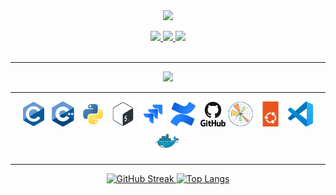 <div id="header" align="center">
  <img src="https://media.giphy.com/media/v1.Y2lkPTc5MGI3NjExZzRiYW52a3ExbnlnbXJueDE4cWx2NWRqNzRnNW91NnV0MHUya3ZsOSZlcD12MV9pbnRlcm5hbF9naWZfYnlfaWQmY3Q9Zw/zCbUEysCsTo5y/giphy.gif" width="300"/>
<div/>
<div id="badges">
  <p align="center">
    <a href="https://www.linkedin.com/in/arthur-bied-charreton">
      <img src="https://img.shields.io/badge/LinkedIn-blue?logo=linkedin&logoColor=white&style=for-the-badge" height="40"/>
    </a>
    <a href="https://profile.intra.42.fr/users/abied-ch">
      <img src="https://img.shields.io/badge/ -000?logo=42&logoColor=fff&style=plastic" height="40" />
    </a>
    <a href="https://discordapp.com/users/winston.allo">
      <img src="https://img.shields.io/badge/Discord-%235865F2.svg?style=for-the-badge&logo=discord&logoColor=white" height="40" />
    </a>
    <br>
    <img src="https://komarev.com/ghpvc/?username=winstonallo&style=flat-square&color=blue" alt="". height="30"/>
  </p>
</div>

  <hr>
<div>
  <a href="https://github.com/42-projects-abied-ch">
    <img src="https://img.shields.io/badge/PROJECTS-000?logo=42&logoColor=fff&style=plastic" height="50">
  </a>
</div>

  <hr>

<div>
  <img src="https://github.com/devicons/devicon/blob/master/icons/c/c-original.svg" title="c" alt="c" width="40" height="40"/>&nbsp;
  <img src="https://github.com/devicons/devicon/blob/master/icons/cplusplus/cplusplus-original.svg" title="cplusplus" alt="cplusplus" width="40" height="40"/>&nbsp;
  <img src="https://github.com/devicons/devicon/blob/master/icons/python/python-original.svg" title="python" alt="python" width="40" height="40"/>&nbsp;
  <img src="https://github.com/devicons/devicon/blob/master/icons/bash/bash-original.svg" title="bash" alt="bash" width="40" height="40"/>&nbsp;
  <img src="https://github.com/devicons/devicon/blob/master/icons/jira/jira-original.svg" title="jira" alt="jira" width="40" height="40"/>&nbsp;
  <img src="https://github.com/devicons/devicon/blob/master/icons/confluence/confluence-original.svg" title="confluence" alt="confluence" width="40" height="40"/>&nbsp;
  <img src="https://github.com/devicons/devicon/blob/master/icons/github/github-original-wordmark.svg" title="github" **alt="github" width="40" height="40"/>
  <img src="https://github.com/devicons/devicon/blob/master/icons/matplotlib/matplotlib-original.svg" title="matplotlib" alt="matplotlib" width="40" height="40"/>&nbsp;
  <img src="https://github.com/devicons/devicon/blob/master/icons/ubuntu/ubuntu-original.svg" title="ubuntu" alt="ubuntu" width="40" height="40"/>&nbsp;
  <img src="https://github.com/devicons/devicon/blob/master/icons/vscode/vscode-original.svg" title="vscode" alt="vscode" width="40" height="40"/>&nbsp;
  <img src="https://github.com/devicons/devicon/blob/master/icons/docker/docker-original.svg" title="docker" alt="docker" width="40" height="40"/>&nbsp;
</div>

  <hr>

<a href="https://git.io/streak-stats"><img src="https://github-readme-streak-stats.herokuapp.com?user=winstonallo&theme=transparent&hide_border=true" alt="GitHub Streak" />
</a>
[![Top Langs](https://github-readme-stats.vercel.app/api/top-langs/?username=winstonallo&layout=compact&theme=transparent)](https://github.com/anuraghazra/github-readme-stats)

